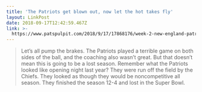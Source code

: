 ```yaml
---
title: 'The Patriots get blown out, now let the hot takes fly'
layout: LinkPost
date: 2018-09-17T12:42:59.467Z
link: >-
  https://www.patspulpit.com/2018/9/17/17868176/week-2-new-england-patriots-jacksonville-jaguars-get-blown-out-now-let-the-hot-takes-fly
---
```


> Let’s all pump the brakes. The Patriots played a terrible game on both sides of the ball, and the coaching also wasn’t great. But that doesn’t mean this is going to be a lost season. Remember what the Patriots looked like opening night last year? They were run off the field by the Chiefs. They looked as though they would be noncompetitive all season. They finished the season 12-4 and lost in the Super Bowl.
